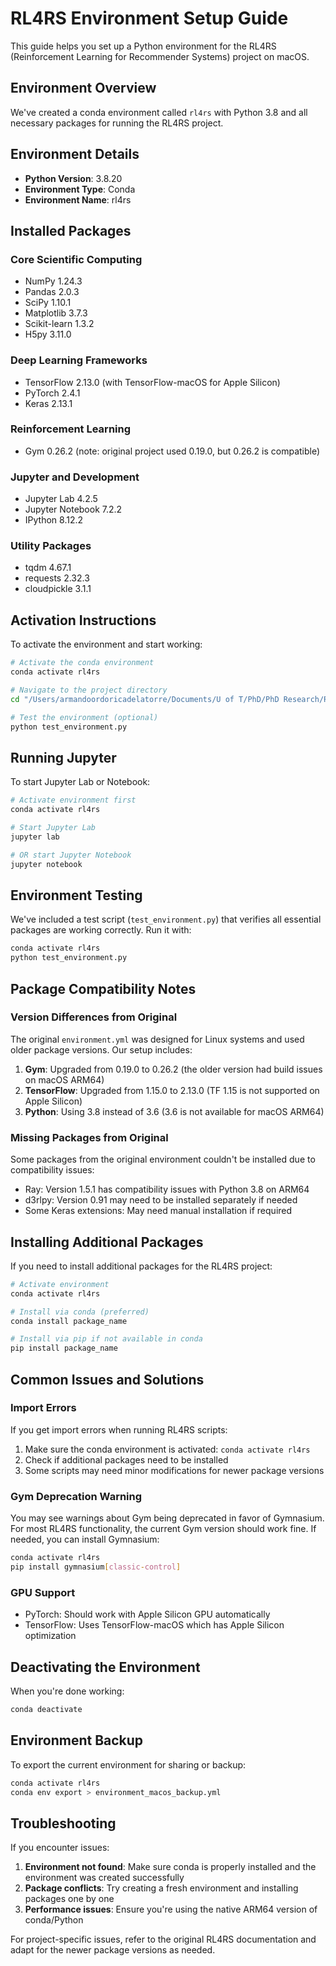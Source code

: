 # RL4RS Environment Setup Guide

This guide helps you set up a Python environment for the RL4RS (Reinforcement Learning for Recommender Systems) project on macOS.

## Environment Overview

We've created a conda environment called `rl4rs` with Python 3.8 and all necessary packages for running the RL4RS project.

## Environment Details

- **Python Version**: 3.8.20
- **Environment Type**: Conda
- **Environment Name**: rl4rs

## Installed Packages

### Core Scientific Computing
- NumPy 1.24.3
- Pandas 2.0.3
- SciPy 1.10.1
- Matplotlib 3.7.3
- Scikit-learn 1.3.2
- H5py 3.11.0

### Deep Learning Frameworks
- TensorFlow 2.13.0 (with TensorFlow-macOS for Apple Silicon)
- PyTorch 2.4.1
- Keras 2.13.1

### Reinforcement Learning
- Gym 0.26.2 (note: original project used 0.19.0, but 0.26.2 is compatible)

### Jupyter and Development
- Jupyter Lab 4.2.5
- Jupyter Notebook 7.2.2
- IPython 8.12.2

### Utility Packages
- tqdm 4.67.1
- requests 2.32.3
- cloudpickle 3.1.1

## Activation Instructions

To activate the environment and start working:

```bash
# Activate the conda environment
conda activate rl4rs

# Navigate to the project directory
cd "/Users/armandoordoricadelatorre/Documents/U of T/PhD/PhD Research/RL4RS_replication"

# Test the environment (optional)
python test_environment.py
```

## Running Jupyter

To start Jupyter Lab or Notebook:

```bash
# Activate environment first
conda activate rl4rs

# Start Jupyter Lab
jupyter lab

# OR start Jupyter Notebook
jupyter notebook
```

## Environment Testing

We've included a test script (`test_environment.py`) that verifies all essential packages are working correctly. Run it with:

```bash
conda activate rl4rs
python test_environment.py
```

## Package Compatibility Notes

### Version Differences from Original
The original `environment.yml` was designed for Linux systems and used older package versions. Our setup includes:

1. **Gym**: Upgraded from 0.19.0 to 0.26.2 (the older version had build issues on macOS ARM64)
2. **TensorFlow**: Upgraded from 1.15.0 to 2.13.0 (TF 1.15 is not supported on Apple Silicon)
3. **Python**: Using 3.8 instead of 3.6 (3.6 is not available for macOS ARM64)

### Missing Packages from Original
Some packages from the original environment couldn't be installed due to compatibility issues:
- Ray: Version 1.5.1 has compatibility issues with Python 3.8 on ARM64
- d3rlpy: Version 0.91 may need to be installed separately if needed
- Some Keras extensions: May need manual installation if required

## Installing Additional Packages

If you need to install additional packages for the RL4RS project:

```bash
# Activate environment
conda activate rl4rs

# Install via conda (preferred)
conda install package_name

# Install via pip if not available in conda
pip install package_name
```

## Common Issues and Solutions

### Import Errors
If you get import errors when running RL4RS scripts:
1. Make sure the conda environment is activated: `conda activate rl4rs`
2. Check if additional packages need to be installed
3. Some scripts may need minor modifications for newer package versions

### Gym Deprecation Warning
You may see warnings about Gym being deprecated in favor of Gymnasium. For most RL4RS functionality, the current Gym version should work fine. If needed, you can install Gymnasium:

```bash
conda activate rl4rs
pip install gymnasium[classic-control]
```

### GPU Support
- PyTorch: Should work with Apple Silicon GPU automatically
- TensorFlow: Uses TensorFlow-macOS which has Apple Silicon optimization

## Deactivating the Environment

When you're done working:

```bash
conda deactivate
```

## Environment Backup

To export the current environment for sharing or backup:

```bash
conda activate rl4rs
conda env export > environment_macos_backup.yml
```

## Troubleshooting

If you encounter issues:

1. **Environment not found**: Make sure conda is properly installed and the environment was created successfully
2. **Package conflicts**: Try creating a fresh environment and installing packages one by one
3. **Performance issues**: Ensure you're using the native ARM64 version of conda/Python

For project-specific issues, refer to the original RL4RS documentation and adapt for the newer package versions as needed.
